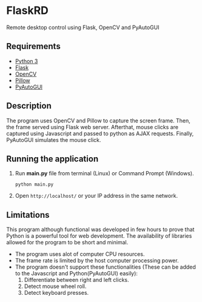 # FlaskRD
Remote desktop control using Flask, OpenCV and PyAutoGUI

## Requirements
- [Python 3](https://www.python.org/downloads/)
- [Flask](https://pypi.org/project/Flask/)
- [OpenCV](https://pypi.org/project/opencv-python/)
- [Pillow](https://pypi.org/project/Pillow/2.2.2/)
- [PyAutoGUI](https://pypi.org/project/PyAutoGUI/)

## Description
The program uses OpenCV and Pillow to capture the screen frame. Then, the frame served using Flask web server.
Afterthat, mouse clicks are captured using Javascript and passed to python as AJAX requests. Finally, PyAutoGUI simulates the mouse click.

## Running the application
1. Run **main.py** file from terminal (Linux) or Command Prompt (Windows).
   ```
   python main.py
   ```
2. Open `http://localhost/`  or your IP address in the same network.
  

## Limitations

This program although functional was developed in few hours to prove that Python is a powerful tool for web development.
The availability of libraries allowed for the program to be short and minimal. 

- The program uses alot of computer CPU resources. 
- The frame rate is limited by the host computer processing power. 
- The program doesn't support these functionalities (These can be added to the Javascript and Python(PyAutoGUI) easily):
   1. Differentiate between right and left clicks.
   2. Detect mouse wheel roll.
   3. Detect keyboard presses.


